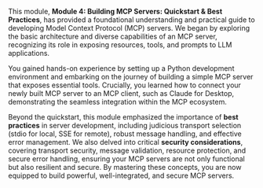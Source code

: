 This module, **Module 4: Building MCP Servers: Quickstart & Best Practices**, has provided a foundational understanding and practical guide to developing Model Context Protocol (MCP) servers. We began by exploring the basic architecture and diverse capabilities of an MCP server, recognizing its role in exposing resources, tools, and prompts to LLM applications.

You gained hands-on experience by setting up a Python development environment and embarking on the journey of building a simple MCP server that exposes essential tools. Crucially, you learned how to connect your newly built MCP server to an MCP client, such as Claude for Desktop, demonstrating the seamless integration within the MCP ecosystem.

Beyond the quickstart, this module emphasized the importance of **best practices** in server development, including judicious transport selection (stdio for local, SSE for remote), robust message handling, and effective error management. We also delved into critical **security considerations**, covering transport security, message validation, resource protection, and secure error handling, ensuring your MCP servers are not only functional but also resilient and secure. By mastering these concepts, you are now equipped to build powerful, well-integrated, and secure MCP servers.